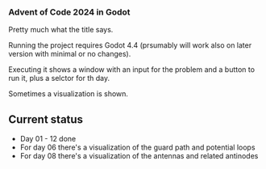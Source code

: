 ### Advent of Code 2024 in Godot

Pretty much what the title says.

Running the project requires Godot 4.4 (prsumably will work also on later version with minimal or no changes).

Executing it shows a window with an input for the problem and a button to run it, plus a selctor for th day.

Sometimes a visualization is shown.

## Current status

* Day 01 - 12 done
* For day 06 there's a visualization of the guard path and potential loops
* For day 08 there's a visualization of the antennas and related antinodes
